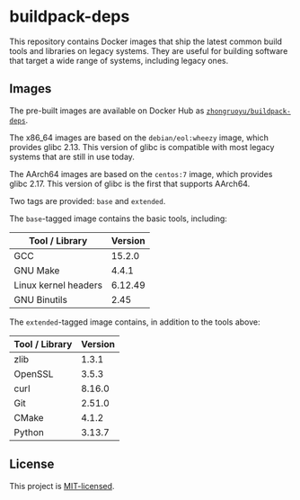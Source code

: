 # buildpack-deps

This repository contains Docker images that ship the latest common build tools
and libraries on legacy systems.
They are useful for building software that target a wide range of systems,
including legacy ones.

## Images

The pre-built images are available on Docker Hub as
[`zhongruoyu/buildpack-deps`](https://hub.docker.com/r/zhongruoyu/buildpack-deps).

The x86_64 images are based on the `debian/eol:wheezy` image, which provides
glibc 2.13.
This version of glibc is compatible with most legacy systems that are still in
use today.

The AArch64 images are based on the `centos:7` image, which provides glibc 2.17.
This version of glibc is the first that supports AArch64.

Two tags are provided: `base` and `extended`.

The `base`-tagged image contains the basic tools, including:

| Tool / Library       | Version |
| -------------------- | ------- |
| GCC                  | 15.2.0  |
| GNU Make             | 4.4.1   |
| Linux kernel headers | 6.12.49 |
| GNU Binutils         | 2.45    |

The `extended`-tagged image contains, in addition to the tools above:

| Tool / Library | Version |
| -------------- | ------- |
| zlib           | 1.3.1   |
| OpenSSL        | 3.5.3   |
| curl           | 8.16.0  |
| Git            | 2.51.0  |
| CMake          | 4.1.2   |
| Python         | 3.13.7  |

## License

This project is [MIT-licensed](LICENSE).

